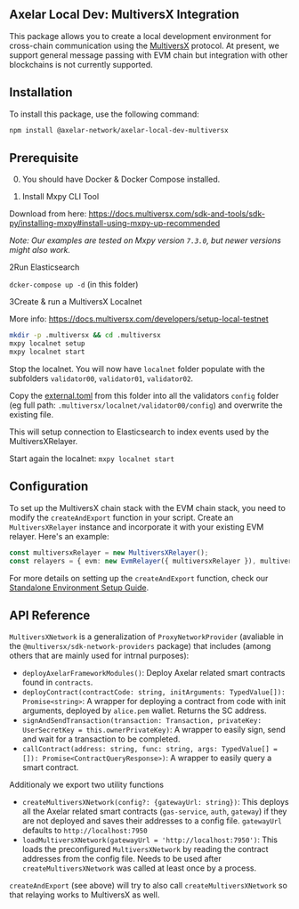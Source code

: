 ## Axelar Local Dev: MultiversX Integration

This package allows you to create a local development environment for cross-chain communication using the [MultiversX](https://multiversx.com/) protocol.
At present, we support general message passing with EVM chain but integration with other blockchains is not currently supported.

## Installation

To install this package, use the following command:

```bash
npm install @axelar-network/axelar-local-dev-multiversx
```

## Prerequisite

0. You should have Docker & Docker Compose installed.

1. Install Mxpy CLI Tool

Download from here: https://docs.multiversx.com/sdk-and-tools/sdk-py/installing-mxpy#install-using-mxpy-up-recommended

_Note: Our examples are tested on Mxpy version `7.3.0`, but newer versions might also work._

2Run Elasticsearch

`dcker-compose up -d` (in this folder)

3Create & run a MultiversX Localnet

More info: https://docs.multiversx.com/developers/setup-local-testnet

```bash
mkdir -p .multiversx && cd .multiversx
mxpy localnet setup
mxpy localnet start
```

Stop the localnet. You will now have `localnet` folder populate with the subfolders `validator00`, `validator01`, `validator02`.

Copy the [external.toml](external.toml) from this folder into all the validators `config` folder (eg full path: `.multiversx/localnet/validator00/config`)
and overwrite the existing file.

This will setup connection to Elasticsearch to index events used by the MultiversXRelayer.

Start again the localnet: `mxpy localnet start`

## Configuration

To set up the MultiversX chain stack with the EVM chain stack, you need to modify the `createAndExport` function in your script. Create an `MultiversXRelayer` instance and incorporate it with your existing EVM relayer. Here's an example:

```ts
const multiversxRelayer = new MultiversXRelayer();
const relayers = { evm: new EvmRelayer({ multiversxRelayer }), multiversx: multiversxRelayer };
```

For more details on setting up the `createAndExport` function, check our [Standalone Environment Setup Guide](../../docs/guide_create_and_exports.md).

## API Reference

`MultiversXNetwork` is a generalization of `ProxyNetworkProvider` (avaliable in the `@multiversx/sdk-network-providers` package) that includes (among others that are mainly used for intrnal purposes):

- `deployAxelarFrameworkModules()`: Deploy Axelar related smart contracts found in `contracts`.
- `deployContract(contractCode: string, initArguments: TypedValue[]): Promise<string>`: A wrapper for deploying a contract from code with init arguments, deployed by `alice.pem` wallet. Returns the SC address.
- `signAndSendTransaction(transaction: Transaction, privateKey: UserSecretKey = this.ownerPrivateKey)`: A wrapper to easily sign, send and wait for a transaction to be completed.
- `callContract(address: string, func: string, args: TypedValue[] = []): Promise<ContractQueryResponse>)`: A wrapper to easily query a smart contract.

Additionaly we export two utility functions

-   `createMultiversXNetwork(config?: {gatewayUrl: string})`: This deploys all the Axelar related smart contracts (`gas-service`, `auth`, `gateway`) if they are not deployed and saves their addresses to a config file. `gatewayUrl` defaults to `http://localhost:7950`
-   `loadMultiversXNetwork(gatewayUrl = 'http://localhost:7950')`: This loads the preconfigured `MultiversXNetwork` by reading the contract addresses from the config file. Needs to be used after `createMultiversXNetwork` was called at least once by a process.

`createAndExport` (see above) will try to also call `createMultiversXNetwork` so that relaying works to MultiversX as well.
